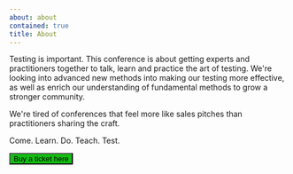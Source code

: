 ```yaml
---
about: about
contained: true
title: About
---
```


Testing is important.
This conference is about getting experts and practitioners together to talk, learn and practice the art of testing. We're looking into advanced new methods into making our testing more effective, as well as enrich our understanding of fundamental methods to grow a stronger community.

We're tired of conferences that feel more like sales pitches than practitioners sharing the craft.

Come. Learn. Do. Teach. Test.

<div style="font-size:xx-large" style="appearance=button;color=green;">
<input type="button" onclick="location.href='https://holvi.com/shop/EuroTestingConf/';" value="Buy a ticket here" style="
    background-color: #12bd12;
@@ -22,3 +23,4 @@ Come. Learn. Do. Teach. Test.
    padding: 10px;
">
</div>
